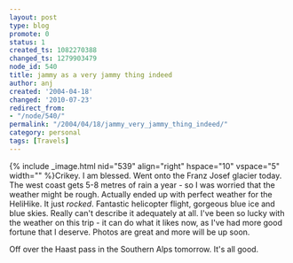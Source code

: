 ```yaml
---
layout: post
type: blog
promote: 0
status: 1
created_ts: 1082270388
changed_ts: 1279903479
node_id: 540
title: jammy as a very jammy thing indeed
author: anj
created: '2004-04-18'
changed: '2010-07-23'
redirect_from:
- "/node/540/"
permalink: "/2004/04/18/jammy_very_jammy_thing_indeed/"
category: personal
tags: [Travels]
---
```

{% include _image.html nid="539" align="right" hspace="10" vspace="5" width="" %}Crikey.  I am blessed.  Went onto the Franz Josef glacier today.  The west coast gets 5-8 metres of rain a year - so I was worried that the weather might be rough.  Actually ended up with perfect weather for the HeliHike.  It just _rocked_.  Fantastic helicopter flight, gorgeous blue ice and blue skies.  Really can't describe it adequately at all.  I've been so lucky with the weather on this trip - it can do what it likes now, as I've had more good fortune that I deserve.  Photos are great and more will be up soon.  

Off over the Haast pass in the Southern Alps tomorrow.  It's all good.
<!-- break -->
